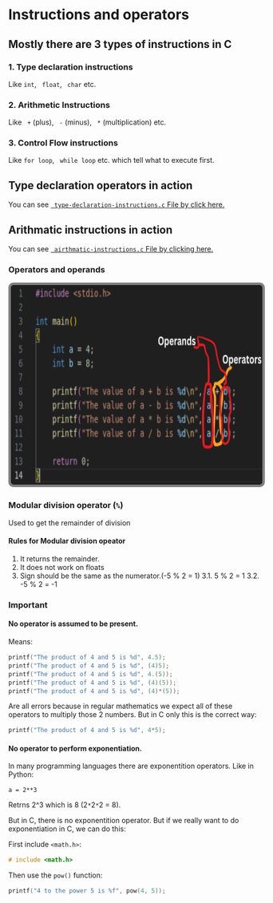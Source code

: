 # Instructions and operators

## Mostly there are 3 types of instructions in C
### 1. Type declaration instructions
Like ``` int ```, ``` float```, ``` char``` etc.
### 2. Arithmetic Instructions
Like ``` +``` (plus), ``` -``` (minus), ``` *``` (multiplication) etc.
### 3. Control Flow instructions
Like ```for loop```, ``` while loop``` etc. which tell what to execute first.

## Type declaration operators in action
You can see <a href="./Instructions/type-declaration-instructions.c">``` type-declaration-instructions.c``` File by click here. </a>

## Arithmatic instructions in action
You can see <a href="./Instructions/airthmatic-instructions.c">``` airthmatic-instructions.c``` File by clicking here. </a>
### Operators and operands
<img src="../Images/Operators.png" height=400 width=1000 style="border: 5px solid gray; border-radius:10px;">

### Modular division operator (```%```)
Used to get the remainder of division

#### Rules for Modular division opeator
1. It returns the remainder.
2. It does not work on floats
3. Sign should be the same as the numerator.(-5 % 2 = 1)
    3.1. 5 % 2 = 1
    3.2. -5 % 2 = -1

### Important
#### No operator is assumed to be present.
Means:
```C
printf("The product of 4 and 5 is %d", 4.5);
printf("The product of 4 and 5 is %d", (4)5);
printf("The product of 4 and 5 is %d", 4.(5));
printf("The product of 4 and 5 is %d", (4)(5));
printf("The product of 4 and 5 is %d", (4)*(5));
```
Are all errors because in regular mathematics we expect all of these operators to multiply those 2 numbers.
But in C only this is the correct way:
```C
printf("The product of 4 and 5 is %d", 4*5);
```

#### No operator to perform exponentiation.
In many programming languages there are exponentition operators. Like in Python:
```Py
a = 2**3
```
Retrns 2^3 which is 8 (2```*```2```*```2 = 8).

But in C, there is no exponentition operator.
But if we really want to do exponentiation in C, we can do this:

First include ```<math.h>```:
```C
# include <math.h>
```

Then use the ```pow()``` function:
```C
printf("4 to the power 5 is %f", pow(4, 5));
```
